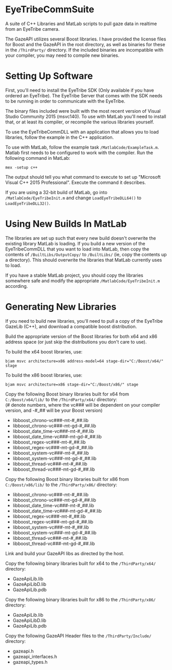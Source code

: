 # EyeTribeCommSuite
A suite of C++ Libraries and MatLab scripts to pull gaze data in realtime from an EyeTribe camera.

The GazeAPI utilizes several Boost libraries.  I have provided the license files for Boost and the GazeAPI in the root directory, as well as binaries for these in the `/ThirdParty/` directory.  If the included binaries are incompatible with your compiler, you may need to compile new binaries.

Setting Up Software
====================
First, you'll need to install the EyeTribe SDK (Only available if you have ordered an EyeTribe).
The EyeTribe Server that comes with the SDK needs to be running in order to communicate with the EyeTribe.

The binary files included were built with the most recent version of Visual Studio Community 2015 (msvc140).  To use with MatLab you'll need to install that, or at least its compiler, or recompile the various libraries yourself.

To use the EyeTribeCommDLL with an application that allows you to load libraries, follow the example in the C++ application.

To use with MatLab, follow the example task `/MatlabCode/ExampleTask.m`.  Matlab first needs to be configured to work with the compiler.  Run the following command in MatLab:

    mex -setup c++
    
The output should tell you what command to execute to set up "Microsoft Visual C++ 2015 Professional". Execute the command it describes.

If you are using a 32-bit build of MatLab, go into `/MatlabCode/EyeTribeInit.m` and change `LoadEyeTribeDLL64()` to `LoadEyeTribeDLL32()`.

Using New Builds In MatLab
==========================
The libraries are set up such that every new build doesn't overwrite the existing library MatLab is loading.  If you build a new version of the EyeTribeCommDLL that you want to load into MatLab, then copy the contents of `/BuiltLibs/OutputCopy/` to `/BuiltLibs/` (ie, copy the contents up a directory).  This should overwrite the libraries that MatLab currently uses to load.

If you have a stable MatLab project, you should copy the libraries somewhere safe and modify the appropriate `/MatlabCode/EyeTribeInit.m` according.

Generating New Libraries
=========================
If you need to build new libraries, you'll need to pull a copy of the EyeTribe GazeLib (C++), and download a compatible boost distribution.

Build the appropriate version of the Boost libraries for both x64 and x86 address space (or just skip the distributions you don't care to use).

To build the x64 boost libraries, use:

    bjam msvc architecture=x86 address-model=64 stage-dir="C:/Boost/x64/" stage

To build the x86 boost libraries, use:

    bjam msvc architecture=x86 stage-dir="C:/Boost/x86/" stage

Copy the following Boost binary libraries built for x64 from `C:/Boost/x64/lib/` to the `/ThirdParty/x64/` directory:  
(# denote numbers, where the vc### will be dependent on your compiler version, and -#\_## will be your Boost version)
*   libboost\_chrono-vc###-mt-#\_##.lib
*   libboost\_chrono-vc###-mt-gd-#\_##.lib
*   libboost\_date\_time-vc###-mt-#\_##.lib
*   libboost\_date\_time-vc###-mt-gd-#\_##.lib
*   libboost\_regex-vc###-mt-#\_##.lib
*   libboost\_regex-vc###-mt-gd-#\_##.lib
*   libboost\_system-vc###-mt-#\_##.lib
*   libboost\_system-vc###-mt-gd-#\_##.lib
*   libboost\_thread-vc###-mt-#\_##.lib
*   libboost\_thread-vc###-mt-gd-#\_##.lib

Copy the following Boost binary libraries built for x86 from `C:/Boost/x86/lib/` to the `/ThirdParty/x86/` directory:  
*   libboost\_chrono-vc###-mt-#\_##.lib
*   libboost\_chrono-vc###-mt-gd-#\_##.lib
*   libboost\_date\_time-vc###-mt-#\_##.lib
*   libboost\_date\_time-vc###-mt-gd-#\_##.lib
*   libboost\_regex-vc###-mt-#\_##.lib
*   libboost\_regex-vc###-mt-gd-#\_##.lib
*   libboost\_system-vc###-mt-#\_##.lib
*   libboost\_system-vc###-mt-gd-#\_##.lib
*   libboost\_thread-vc###-mt-#\_##.lib
*   libboost\_thread-vc###-mt-gd-#\_##.lib


Link and build your GazeAPI libs as directed by the host.

Copy the following binary libraries built for x64 to the `/ThirdParty/x64/` directory:
*   GazeApiLib.lib
*   GazeApiLibD.lib
*   GazeApiLib.pdb

Copy the following binary libraries built for x86 to the `/ThirdParty/x86/` directory:
*   GazeApiLib.lib
*   GazeApiLibD.lib
*   GazeApiLib.pdb

Copy the following GazeAPI Header files to the `/ThirdParty/Include/` directory:
*   gazeapi.h
*   gazeapi_interfaces.h
*   gazeapi_types.h

